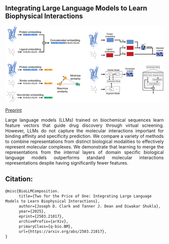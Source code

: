 ## Integrating Large Language Models to Learn Biophysical Interactions

![TOC](toc.jpg) 

[Preprint](https://arxiv.org/abs/2503.21017)

<div align="justify">
Large language models (LLMs) trained on biochemical sequences learn feature vectors that guide drug discovery through virtual screening. However, LLMs do not capture the molecular interactions important for binding affinity and specificity prediction. We compare a variety of methods to combine representations from distinct biological modalities to effectively represent molecular complexes. We demonstrate that learning to merge the representations from the internal layers of domain specific biological language models outperforms standard molecular interactions representations despite having significantly fewer features. 
</div>

## Citation:
```
@misc{BioLLMComposition.
      title={Two for the Price of One: Integrating Large Language Models to Learn Biophysical Interactions}, 
      author={Joseph D. Clark and Tanner J. Dean and Diwakar Shukla},
      year={2025},
      eprint={2503.21017},
      archivePrefix={arXiv},
      primaryClass={q-bio.BM},
      url={https://arxiv.org/abs/2503.21017}, 
}
```
